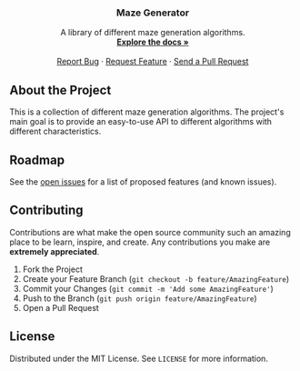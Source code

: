 <p align="center">
  <h3 align="center">Maze Generator</h3>

  <p align="center">
    A library of different maze generation algorithms.
    <br />
    <a href="https://docs.rs/maze_generator/"><strong>Explore the docs »</strong></a>
    <br />
    <br />
    <a href="https://github.com/ftsell/maze_generator/issues">Report Bug</a>
    ·
    <a href="https://github.com/ftsell/maze_generator/issues">Request Feature</a>
    ·
    <a href="https://github.com/ftsell/maze_generator/pulls">Send a Pull Request</a>
  </p>
</p>


## About the Project
This is a collection of different maze generation algorithms.
The project's main goal is to provide an easy-to-use API to different algorithms with different characteristics.  

<!-- TODO: add usage in crate doc examples and reference here
## Usage
-->

## Roadmap
See the [open issues](https://github.com/ftsell/maze_generator/issues) for a list of proposed features (and known issues).

## Contributing
Contributions are what make the open source community such an amazing place to be learn, inspire, and create. Any contributions you make are **extremely appreciated**.

1. Fork the Project
2. Create your Feature Branch (`git checkout -b feature/AmazingFeature`)
3. Commit your Changes (`git commit -m 'Add some AmazingFeature'`)
4. Push to the Branch (`git push origin feature/AmazingFeature`)
5. Open a Pull Request

## License
Distributed under the MIT License. See `LICENSE` for more information.
